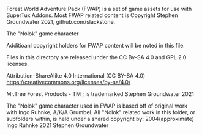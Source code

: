 Forest World Adventure Pack (FWAP) is a set of game assets for use with SuperTux Addons.
Most FWAP related content is Copyright Stephen Groundwater 2021, github.com/slackstone. 

The "Nolok" game character 

Additioanl copyright holders for FWAP content will be noted in this file.

Files in this directory are released under the CC By-SA 4.0 and GPL 2.0 licenses.

Attribution-ShareAlike 4.0 International (CC BY-SA 4.0)
https://creativecommons.org/licenses/by-sa/4.0/

Mr.Tree Forest Products - TM ; is trademarked Stephen Groundwater 2021 

The "Nolok" game character used in FWAP is based off of original work with Ingo Ruhnke, A/K/A
Grumbel.  All "Nolok" related work in this folder, or subfolders within, is held under a shared copyright by:
2004(approximate) Ingo Ruhnke 
2021 Stephen Groundwater
